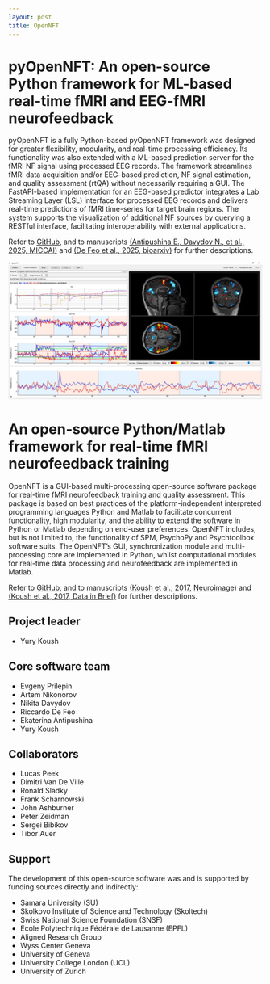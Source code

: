 ```yaml
---
layout: post
title: OpenNFT
---
```


# pyOpenNFT: An open-source Python framework for ML-based real-time fMRI and EEG-fMRI neurofeedback

pyOpenNFT is a fully Python-based pyOpenNFT framework was designed for greater flexibility, modularity,
and real-time processing efficiency. Its functionality was also extended with a ML-based prediction server for the fMRI NF signal using processed EEG records. 
The framework streamlines fMRI data acquisition and/or EEG-based prediction, NF signal estimation, and quality assessment (rtQA) without necessarily requiring a GUI. 
The FastAPI-based implementation for an EEG-based predictor integrates a Lab Streaming Layer (LSL) interface for processed EEG records and delivers real-time
predictions of fMRI time-series for target brain regions. The system supports the visualization of additional NF sources by querying a RESTful interface, facilitating interoperability with external applications.

Refer to [GitHub](https://github.com/OpenNFT/pyOpenNFT), and to manuscripts
[(Antipushina E., Davydov N., et al., 2025, MICCAI)]()
and [(De Feo et al., 2025, bioarxiv)](https://www.biorxiv.org/content/10.1101/2025.05.20.654907v1.full.pdf)
for further descriptions.

<img src="public/img/koush2017_fig5_small.png" style="..." width="700" />

# An open-source Python/Matlab framework for real-time fMRI neurofeedback training

OpenNFT is a GUI-based multi-processing open-source software package for real-time fMRI neurofeedback training and quality assessment. 
This package is based on best practices of the platform-independent interpreted programming languages Python and Matlab to facilitate 
concurrent functionality, high modularity, and the ability to extend the software in Python or Matlab depending on end-user preferences. 
OpenNFT includes, but is not limited to, the functionality of SPM, PsychoPy and Psychtoolbox software suits. The OpenNFT’s GUI, 
synchronization module and multi-processing core are implemented in Python, whilst computational modules for real-time data processing 
and neurofeedback are implemented in Matlab. 

Refer to [GitHub](https://github.com/OpenNFT/OpenNFT), and to manuscripts
[(Koush et al., 2017, Neuroimage)](http://www.sciencedirect.com/science/article/pii/S1053811917305050)
and [(Koush et al., 2017, Data in Brief)](http://www.sciencedirect.com/science/article/pii/S2352340917303517)
for further descriptions.


## Project leader
- Yury Koush

## Core software team
- Evgeny Prilepin
- Artem Nikonorov
- Nikita Davydov
- Riccardo De Feo
- Ekaterina Antipushina
- Yury Koush

## Collaborators
- Lucas Peek
- Dimitri Van De Ville
- Ronald Sladky
- Frank Scharnowski
- John Ashburner
- Peter Zeidman
- Sergei Bibikov
- Tibor Auer

## Support
The development of this open-source software was and is supported by funding sources directly and indirectly:
- Samara University (SU)
- Skolkovo Institute of Science and Technology (Skoltech)
- Swiss National Science Foundation (SNSF)
- École Polytechnique Fédérale de Lausanne (EPFL)
- Aligned Research Group 
- Wyss Center Geneva
- University of Geneva
- University College London (UCL)
- University of Zurich
